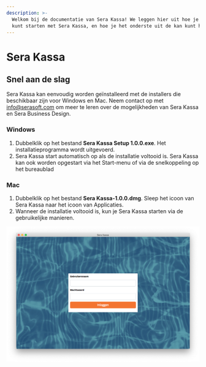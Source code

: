 ```yaml
---
description: >-
  Welkom bij de documentatie van Sera Kassa! We leggen hier uit hoe je eenvoudig
  kunt starten met Sera Kassa, en hoe je het onderste uit de kan kunt halen.
---
```


# Sera Kassa

## Snel aan de slag

Sera Kassa kan eenvoudig worden geïnstalleerd met de installers die beschikbaar zijn voor Windows en Mac. Neem contact op met [info@serasoft.com](mailto:info@serasoft.com) om meer te leren over de mogelijkheden van Sera Kassa en Sera Business Design. 

### Windows

1. Dubbelklik op het bestand **Sera Kassa Setup 1.0.0.exe**. Het installatieprogramma wordt uitgevoerd.
2. Sera Kassa start automatisch op als de installatie voltooid is. Sera Kassa kan ook worden opgestart via het Start-menu of via de snelkoppeling op het bureaublad

### Mac

1. Dubbelklik op het bestand **Sera Kassa-1.0.0.dmg**. Sleep het icoon van Sera Kassa naar het icoon van Applicaties.
2. Wanneer de installatie voltooid is, kun je Sera Kassa starten via de gebruikelijke manieren.

![Zo ziet het loginscherm van Sera Kassa er uit!](.gitbook/assets/1-login.png)



